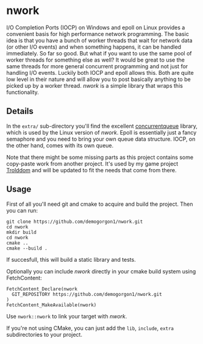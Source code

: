 # nwork
I/O Completion Ports (IOCP) on Windows and epoll on Linux provides a convenient basis for high performance network programming. The basic idea is that you have a bunch of worker threads that wait for network data (or other I/O events) and when something happens, it can be handled immediately. 
So far so good. But what if you want to use the same pool of worker threads for something else as well? It would be great to use the same threads for more general concurrent programming and not just for handling I/O events. Luckily both IOCP and epoll allows this. Both are quite low level in their nature
and will allow you to post basically anything to be picked up by a worker thread. *nwork* is a simple library that wraps this functionality.

## Details
In the ```extra/``` sub-directory you'll find the excellent [concurrentqueue](https://github.com/cameron314/concurrentqueue/) library, which is used by the Linux version of *nwork*. Epoll is essentially just a fancy semaphore and you need to bring your own queue data structure. IOCP, on the other hand, comes with its
own queue. 

Note that there might be some missing parts as this project contains some copy-paste work from another project. It's used by my game project [Trolddom](https://trolddom.com) and will be updated to fit the needs that come from there.

## Usage
First of all you'll need git and cmake to acquire and build the project. Then you can run:

```
git clone https://github.com/demogorgon1/nwork.git
cd nwork
mkdir build
cd nwork
cmake ..
cmake --build .
```

If succesfull, this will build a static library and tests.

Optionally you can include *nwork* directly in your cmake build system using FetchContent:

```
FetchContent_Declare(nwork
  GIT_REPOSITORY https://github.com/demogorgon1/nwork.git
)
FetchContent_MakeAvailable(nwork)
```

Use ```nwork::nwork``` to link your target with *nwork*.

If you're not using CMake, you can just add the ```lib```, ```include```, ```extra``` subdirectories to your project. 
